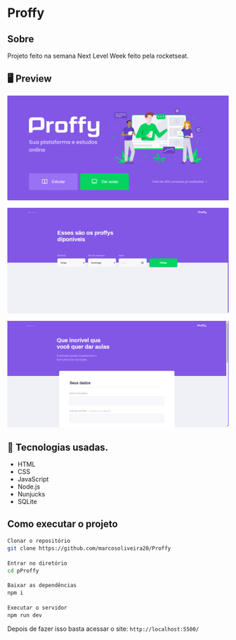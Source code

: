 # Proffy

## Sobre
Projeto feito na semana Next Level Week feito pela rocketseat.


## 🖥 Preview 
<p align="center">
  <img src="https://github.com/marcosoliveira20/Proffy/blob/master/public/preview/index.png" width="700" >
</p>
<p align="center">
  <img src="https://github.com/marcosoliveira20/Proffy/blob/master/public/preview/study.png" width="700" >
</p>
<p align="center">
  <img src="https://github.com/marcosoliveira20/Proffy/blob/master/public/preview/give-classes.png" width="700" >
</p>

## 🚀 Tecnologias usadas.

- HTML
- CSS
- JavaScript
- Node.js 
- Nunjucks 
- SQLite 

## Como executar o projeto

```bash
Clonar o repositório
git clone https://github.com/marcosoliveira20/Proffy

Entrar no diretório
cd pProffy

Baixar as dependências
npm i

Executar o servidor
npm run dev
```

Depois de fazer isso basta acessar  o site: `http://localhost:5500/`
